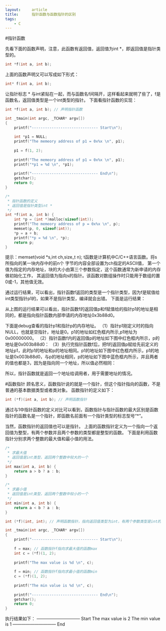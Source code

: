 ```yaml
---
layout:     article
title:      指针函数与函数指针的区别
tags:
    - C
---
```



#指针函数

先看下面的函数声明，注意，此函数有返回值，返回值为int *，即返回值是指针类型的。


```c
int *f(int a, int b);
```

 

上面的函数声明又可以写成如下形式：


```c
int* f(int a, int b);
```

让指针标志 * 与int紧贴在一起，而与函数名f间隔开，这样看起来就明了些了，f是函数名，返回值类型是一个int类型的指针。
下面看指针函数的实现：


```c
int *f(int a, int b); // 声明指针函数  
```

  


```c
int _tmain(int argc, _TCHAR* argv[])  
{  
    printf("------------------------------ Start\n");  
  
    int *p1 = NULL;  
    printf("The memeory address of p1 = 0x%x \n", p1);  
 
    p1 = f(1, 2);  
  
    printf("The memeory address of p1 = 0x%x \n", p1);  
    printf("*p1 = %d \n", *p1);  
  
    printf("------------------------------ End\n");  
    getchar();  
    return 0;  
}  
```

  


```c
/* 
 * 指针函数的定义 
 * 返回值是指针类型int * 
 */  
int *f(int a, int b) {  
    int *p = (int *)malloc(sizeof(int));  
    printf("The memeory address of p = 0x%x \n", p);  
    memset(p, 0, sizeof(int));  
    *p = a + b;  
    printf("*p = %d \n", *p);  
    return p;  
}  
```

提示：memset(void *s,int ch,size_t n);
t函数是计算机中C/C++语言函数。将s所指向的某一块内存中的前n个 字节的内容全部设置为ch指定的ASCII值， 第一个值为指定的内存地址，块的大小由第三个参数指定，这个函数通常为新申请的内存做初始化工作， 其返回值为指向s的指针。该函数对数组操作时只能用于数组的置0或-1，其他值无效。

通过运行结果，可以看出，指针函数f返回的类型是一个指针类型，因为f是赋值给int类型指针p1的，如果不是指针类型，编译就会出错。
下面是运行结果：

从上图的运行结果可以看出，指针函数f的返回值p和f赋值给的指针p1的地址是相同的，都是指向指针函数内部申请的内存地址0x3b88d0。

下面是debug查看的指针p1和指针p的内存地址。
（1）指针p1刚定义时的指向NULL，也就是空指针，地址是0。p1的地址如红色框内所示,p1地址为0x00000000。
（2）指针函数f内的返回值p的地址如下图中红色框内所示，p的地址是0x003b88d0：
（3）执行完指针函数f后，把f的返回值p赋给先前定义的地址p1，此时p1的地址和p的地址相同。p1的地址如下图中红色框内所示，p1的地址是0x003b88d0，与p的地址相同，p的地址如下图中蓝色框内所示，并且两者的值也都是3，因为是指向同一个地址，所以值必然相同：

所以，指针函数就是返回一个地址给调用者，用于需要地址的情况。

#函数指针
顾名思义，函数指针说的就是一个指针，但这个指针指向的函数，不是普通的基本数据类型或者类对象。
函数指针的定义如下：

```c
int (*f)(int a, int b); // 声明函数指针
```

  

通过与1中指针函数的定义对比可以看到，函数指针与指针函数的最大区别是函数指针的函数名是一个指针，即函数名前面有一个指针类型的标志型号“*”。

当然，函数指针的返回值也可以是指针。
上面的函数指针定义为一个指向一个返回值为整型，有两个参数并且两个参数的类型都是整型的函数。
下面是利用函数指针分别求两个整数的最大值和最小值的用法。


```c
/* 
 * 求最大值 
 * 返回值是int类型，返回两个整数中较大的一个 
 */  
int max(int a, int b) {  
    return a > b ? a : b;  
}  
```

  


```c
/* 
 * 求最小值 
 * 返回值是int类型，返回两个整数中较小的一个 
 */  
int min(int a, int b) {  
    return a < b ? a : b;  
}  
```

  


```c
int (*f)(int, int); // 声明函数指针，指向返回值类型为int，有两个参数类型是int的函数  
```


```c
int _tmain(int argc, _TCHAR* argv[])  
{  
    printf("------------------------------ Start\n");  
  
    f = max; // 函数指针f指向求最大值的函数max  
    int c = (*f)(1, 2);  
  
    printf("The max value is %d \n", c);  
  
    f = min; // 函数指针f指向求最小值的函数min  
    c = (*f)(1, 2);  
  
    printf("The min value is %d \n", c);  
  
    printf("------------------------------ End\n");  
    getchar();  
    return 0;  
}  
```

执行结果如下：
—————————— Start
The max value is 2
The min value is 1
—————————— End